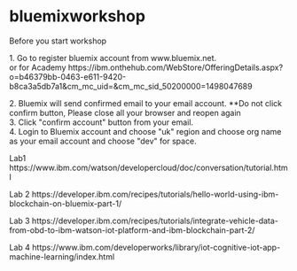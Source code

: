 # bluemixworkshop

Before you start workshop
<p>
1. Go to register bluemix account from www.bluemix.net. <br>
or for Academy https://ibm.onthehub.com/WebStore/OfferingDetails.aspx?o=b46379bb-0463-e611-9420-b8ca3a5db7a1&cm_mc_uid=&cm_mc_sid_50200000=1498047689
<p>
2. Bluemix will send confirmed email to your email account. **Do not click confirm button, Please close all your browser and reopen again <br>
3. Click "confirm account" button from your email.<br>
4. Login to Bluemix account and choose "uk" region and choose org name as your email account and choose "dev" for space.
<p>
Lab1
https://www.ibm.com/watson/developercloud/doc/conversation/tutorial.html

<p>
Lab 2
https://developer.ibm.com/recipes/tutorials/hello-world-using-ibm-blockchain-on-bluemix-part-1/

<p>
Lab 3
https://developer.ibm.com/recipes/tutorials/integrate-vehicle-data-from-obd-to-ibm-watson-iot-platform-and-ibm-blockchain-part-2/

<p>
Lab 4
https://www.ibm.com/developerworks/library/iot-cognitive-iot-app-machine-learning/index.html
